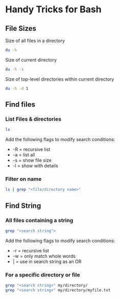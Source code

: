 # Handy Tricks for Bash

## File Sizes
Size of all files in a directory
```bash
du -h
```

Size of current directory
```bash
du -h -s
```

Size of top-level directories within current directory
```bash
du -h -d 1
```


## Find files
### List Files & directories
```bash
ls
```

Add the following flags to modify search conditions:
* -R = recursive list    
* -a = list all
* -s = show file size
* -l = show with details


### Filter on name
```bash
ls | grep "<file/directory name>"
```



## Find String
### All files containing a string
```bash
grep "<search string">
```
Add the following flags to modify search conditions:
* -r = recursive list  
* -w = only match whole words
* \| = use in search string as an OR

  
### For a specific directory or file
```bash
grep "<search string>" my/directory/
grep "<search string>" my/directory/myfile.txt
```
